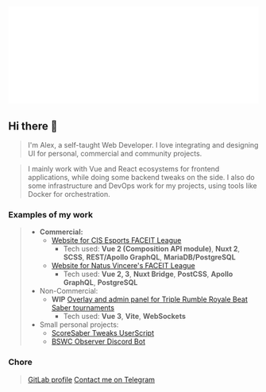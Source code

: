 ![Metrics](/github-metrics.svg)

## Hi there 👋
> I'm Alex, a self-taught Web Developer. I love integrating and designing UI for personal, commercial and community projects.

> I mainly work with Vue and React ecosystems for frontend applications, while doing some backend tweaks on the side. I also do some infrastructure and DevOps work for my projects, using tools like Docker for orchestration.

### Examples of my work
> - **Commercial:**
>   - [Website for CIS Esports FACEIT League](https://cisesports.com)
>       - Tech used: **Vue 2 (Composition API module)**, **Nuxt 2**, **SCSS**, **REST/Apollo GraphQL**, **MariaDB/PostgreSQL**
>   - [Website for Natus Vincere's FACEIT League](https://hub.navi.gg)
>       - Tech used: **Vue 2, 3**, **Nuxt Bridge**, **PostCSS**, **Apollo GraphQL**, **PostgreSQL**
> - Non-Commercial:
>   - **WIP** [Overlay and admin panel for Triple Rumble Royale Beat Saber tournaments](https://discord.gg/9fcutjAggV 
)
>       - Tech used: **Vue 3**, **Vite**, **WebSockets**
> - Small personal projects: 
>   - [ScoreSaber Tweaks UserScript](https://gitlab.com/flameflick/scoresaber-tweaks)
>   - [BSWC Observer Discord Bot](https://gitlab.com/flameflick/bswc-observer)

### Chore
> [GitLab profile](https://gitlab.com/flameflick)
> [Contact me on Telegram](https://t.me/flameflick)
